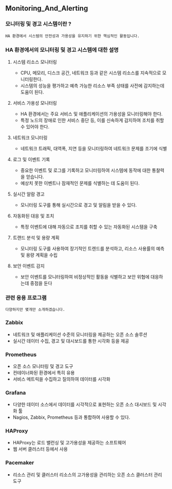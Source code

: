 ## Monitoring_And_Alerting

### 모니터링 및 경고 시스템이란 ?
```
HA 환경에서 시스템의 안전성과 가용성을 유지하기 위한 핵심적인 활동입니다.
```

### HA 환경에서의 모니터링 및 경고 시스템에 대한 설명
1. 시스템 리소스 모니터링
    - CPU, 메모리, 디스크 공간, 네트워크 등과 같은 시스템 리소스를 지속적으로 모니터링한다.
    - 시스템의 성능을 평가하고 예측 가능한 리소스 부족 상태를 사전에 감지하는데 도움이 된다.

2. 서비스 가용성 모니터링
    - HA 환경에서는 주요 서비스 및 애플리케이션의 가용성을 모니터링해야 한다.
    - 특정 노드의 장애로 인한 서비스 중단 등, 이를 신속하게 감지하여 조치를 취할 수 있어야 한다.

3. 네트워크 모니터링
    - 네트워크 트래픽, 대역폭, 지연 등을 모니터링하여 네트워크 문제를 조기에 식별

4. 로그 및 이벤트 기록
    - 중요한 이벤트 및 로그를 기록하고 모니터링하여 시스템에 동작에 대한 통찰력을 얻습니다.
    - 예상치 못한 이벤트나 잠재적인 문제를 식별하는 데 도움이 된다.

5. 실시간 알람 경고
    - 모니터링 도구를 통해 실시간으로 경고 및 알림을 받을 수 있다.

6. 자동화된 대응 및 조치
    - 특정 이벤트에 대해 자동으로 조치를 취할 수 있는 자동화된 시스템을 구축

7. 트랜드 분석 및 용량 계획
    - 모니터링 도구를 사용하여 장기적인 트렌드를 분석하고, 리소스 사용률의 예측 및 용량 계획을 수립

8. 보안 이벤트 감지 
    - 보안 이벤트를 모니터링하여 비정상적인 활동을 식별하고 보안 위협에 대응하는데 중점을 둔다

### 관련 응용 프로그램
```
다양하지만 몇개만 소개하겠습니다.
```

### Zabbix
- 네트워크 및 애플리케이션 수준의 모니터링을 제공하는 오픈 소스 솔루션
- 실시간 데이터 수집, 경고 및 대시보드를 통한 시각화 등을 제공

### Prometheus
- 오픈 소스 모니터링 및 경고 도구
- 컨테이너화된 환경에서 특히 유용
- 서비스 메트릭을 수집하고 질의하여 데이터를 시각화

### Grafana
- 다양한 데이터 소스에서 데이터를 시각적으로 표현하는 오픈 소스 대시보드 및 시각화 툴
-  Nagios, Zabbix, Prometheus 등과 통합하여 사용할 수 있다.

### HAProxy
- HAProxy는 로드 밸런싱 및 고가용성을 제공하는 소프트웨어
- 웹 서버 클러스터 등에서 사용

### Pacemaker
- 리소스 관리 및 클러스터 리소스의 고가용성을 관리하는 오픈 소스 클러스터 관리 도구 